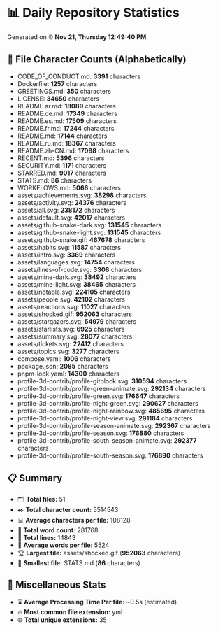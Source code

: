 # 📊 Daily Repository Statistics
Generated on ⏰ **Nov 21, Thursday 12:49:40 PM**

## 📂 File Character Counts (Alphabetically)
- CODE_OF_CONDUCT.md: **3391** characters
- Dockerfile: **1257** characters
- GREETINGS.md: **350** characters
- LICENSE: **34650** characters
- README.ar.md: **18089** characters
- README.de.md: **17349** characters
- README.es.md: **17509** characters
- README.fr.md: **17244** characters
- README.md: **17144** characters
- README.ru.md: **18367** characters
- README.zh-CN.md: **17098** characters
- RECENT.md: **5396** characters
- SECURITY.md: **1171** characters
- STARRED.md: **9017** characters
- STATS.md: **86** characters
- WORKFLOWS.md: **5066** characters
- assets/achievements.svg: **38298** characters
- assets/activity.svg: **24376** characters
- assets/all.svg: **238172** characters
- assets/default.svg: **42017** characters
- assets/github-snake-dark.svg: **131545** characters
- assets/github-snake-light.svg: **131545** characters
- assets/github-snake.gif: **467678** characters
- assets/habits.svg: **11587** characters
- assets/intro.svg: **3369** characters
- assets/languages.svg: **14754** characters
- assets/lines-of-code.svg: **3308** characters
- assets/mine-dark.svg: **38492** characters
- assets/mine-light.svg: **38465** characters
- assets/notable.svg: **224105** characters
- assets/people.svg: **42102** characters
- assets/reactions.svg: **11027** characters
- assets/shocked.gif: **952063** characters
- assets/stargazers.svg: **54979** characters
- assets/starlists.svg: **6925** characters
- assets/summary.svg: **28077** characters
- assets/tickets.svg: **22412** characters
- assets/topics.svg: **3277** characters
- compose.yaml: **1006** characters
- package.json: **2085** characters
- pnpm-lock.yaml: **14300** characters
- profile-3d-contrib/profile-gitblock.svg: **310594** characters
- profile-3d-contrib/profile-green-animate.svg: **292134** characters
- profile-3d-contrib/profile-green.svg: **176647** characters
- profile-3d-contrib/profile-night-green.svg: **290627** characters
- profile-3d-contrib/profile-night-rainbow.svg: **485695** characters
- profile-3d-contrib/profile-night-view.svg: **291184** characters
- profile-3d-contrib/profile-season-animate.svg: **292367** characters
- profile-3d-contrib/profile-season.svg: **176880** characters
- profile-3d-contrib/profile-south-season-animate.svg: **292377** characters
- profile-3d-contrib/profile-south-season.svg: **176890** characters

## 📋 Summary
- 🗂️ **Total files:** 51
- ✒️ **Total character count:** 5514543
- 📊 **Average characters per file:** 108128
- 📝 **Total word count:** 281768
- 🧾 **Total lines:** 14843
- 📐 **Average words per file:** 5524
- 🏆 **Largest file:** assets/shocked.gif (**952063** characters)
- 🥉 **Smallest file:** STATS.md (**86** characters)

## 🌟 Miscellaneous Stats
- ⌛ **Average Processing Time Per file:** ~0.5s (estimated)
- 🔥 **Most common file extension:** yml
- 🌐 **Total unique extensions:** 35
